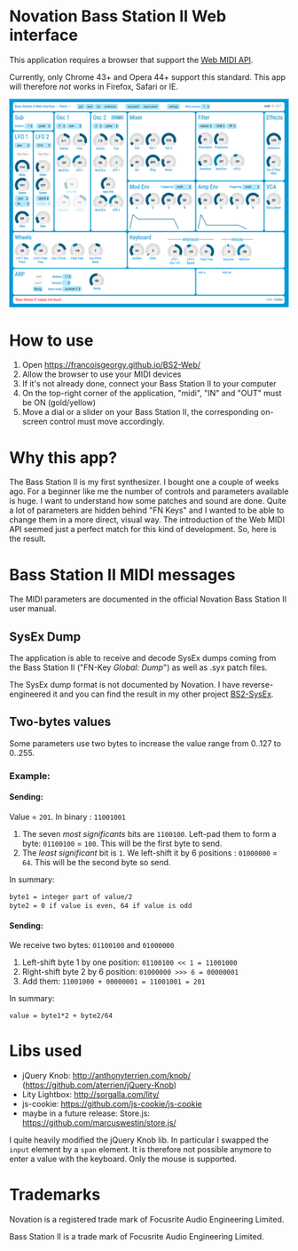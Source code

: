 # Novation Bass Station II Web interface

This application requires a browser that support the [Web MIDI API](http://webaudio.github.io/web-midi-api/).

Currently, only Chrome 43+ and Opera 44+ support this standard. This app will therefore _not_ works in Firefox, Safari or IE. 

![light theme](/images/BS2-Web-light-theme.png "Light theme")

# How to use

1. Open https://francoisgeorgy.github.io/BS2-Web/
2. Allow the browser to use your MIDI devices
3. If it's not already done, connect your Bass Station II to your computer
4. On the top-right corner of the application, "midi", "IN" and "OUT" must be ON (gold/yellow) 
5. Move a dial or a slider on your Bass Station II, the corresponding on-screen control must move accordingly.

# Why this app?

The Bass Station II is my first synthesizer. I bought one a couple of weeks ago. For a beginner like me the number
of controls and parameters available is huge. I want to understand how some patches and sound are done. Quite a lot of 
parameters are hidden behind "FN  Keys" and I wanted to be able to change them in a more direct, visual way.
The introduction of the Web MIDI API seemed just a perfect match for this kind of development. So, here is the result.

# Bass Station II MIDI messages

The MIDI parameters are documented in the official Novation Bass Station II user manual. 

## SysEx Dump

The application is able to receive and decode SysEx dumps coming from the Bass Station II ("FN-Key _Global: Dump_") as well as .syx patch files.

The SysEx dump format is not documented by Novation. I have reverse-engineered it and you can find the result
 in my other project [BS2-SysEx](https://github.com/francoisgeorgy/BS2-SysEx).

## Two-bytes values

Some parameters use two bytes to increase the value range from 0..127 to 0..255. 

### Example:

#### Sending:

Value = `201`. In binary : `11001001`

1. The seven _most significants_ bits are `1100100`. Left-pad them to form a byte: `01100100` = `100`. This will be the first byte to send.
2. The _least significant_ bit is `1`. We left-shift it by 6 positions : `01000000` = `64`. This will be the second byte so send.

In summary:

    byte1 = integer part of value/2
    byte2 = 0 if value is even, 64 if value is odd

#### Sending:

We receive two bytes: `01100100` and `01000000`

1. Left-shift byte 1 by one position: `01100100 << 1 = 11001000`
2. Right-shift byte 2 by 6 position:  `01000000 >>> 6 = 00000001`
3. Add them: `11001000 + 00000001 = 11001001 = 201`

In summary:

    value = byte1*2 + byte2/64

# Libs used

- jQuery Knob: http://anthonyterrien.com/knob/ (https://github.com/aterrien/jQuery-Knob)
- Lity Lightbox: http://sorgalla.com/lity/
- js-cookie: https://github.com/js-cookie/js-cookie
- maybe in a future release: Store.js: https://github.com/marcuswestin/store.js/

I quite heavily modified the jQuery Knob lib. In particular I swapped the `input` element by a `span` element. It is therefore
not possible anymore to enter a value with the keyboard. Only the mouse is supported. 

# Trademarks

Novation is a registered trade mark of Focusrite Audio Engineering Limited.

Bass Station II is a trade mark of Focusrite Audio Engineering Limited.
